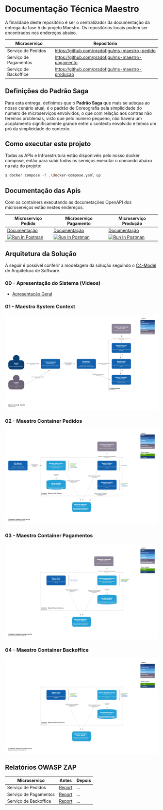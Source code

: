 # Documentação Técnica Maestro 

A finalidade deste repositório é ser o centralizador da documentação da entrega da fase 5 do projeto Maestro. Os repositórios locais podem ser encontrados nos endereços abaixo.

| Microserviço          | Repositório                                       |
|-----------------------|---------------------------------------------------|
| Serviço de Pedidos    | https://github.com/pradofigu/ms-maestro-pedido    |
| Serviço de Pagamentos | https://github.com/pradofigu/ms-maestro-pagamento |
| Serviço de Backoffice | https://github.com/pradofigu/ms-maestro-producao  |


## Definições do Padrão Saga

Para esta entrega, definimos que o **Padrão Saga** que mais se adequa ao nosso cenário atual, é o padrão de Coreografia pela simplicidade do numero de microserviços envolvidos, o que com relação aos contras não teremos problemas, visto que pelo numero pequeno, não havera um acoplamento significamente grande entre o contexto envolvido e temos um pró da simplicidade do contexto. 

## Como executar este projeto

Todas as APIs e Infraestrutura estão disponivéis pelo nosso docker compose, então para subir todos os serviços executar o comando abaixo na raiz do projeto:

```bash
$ docker compose -f .\docker-compose.yaml up
```

## Documentação das Apis

Com os containers executando as documetações OpenAPI dos microserviços estão nestes endereços.


| Microserviço Pedido | Microserviço Pagamento | Microserviço Produção
|-----------------------------------------------------------------|--------------------------------------------------------------------|------------------------------------------------------------------
| [Documentação](http://localhost:5000/swagger/index.html) | [Documentação](http://localhost:5001/swagger/index.html) | [Documentação](http://localhost:5003/swagger/index.html)
|[<img src="https://run.pstmn.io/button.svg" alt="Run In Postman" style="width: 128px; height: 32px;">](https://app.getpostman.com/run-collection/6860944-b9c0c083-2d8b-47db-98c4-535145b4efb6?action=collection%2Ffork&source=rip_markdown&collection-url=entityId%3D6860944-b9c0c083-2d8b-47db-98c4-535145b4efb6%26entityType%3Dcollection%26workspaceId%3D2b0eabd1-db13-423e-84cb-86664f28b99a)| [<img src="https://run.pstmn.io/button.svg" alt="Run In Postman" style="width: 128px; height: 32px;">](https://god.gw.postman.com/run-collection/6860944-52134030-ca14-4f69-a8ff-8a21715f1042?action=collection%2Ffork&source=rip_markdown&collection-url=entityId%3D6860944-52134030-ca14-4f69-a8ff-8a21715f1042%26entityType%3Dcollection%26workspaceId%3D2b0eabd1-db13-423e-84cb-86664f28b99a)| [<img src="https://run.pstmn.io/button.svg" alt="Run In Postman" style="width: 128px; height: 32px;">](https://god.gw.postman.com/run-collection/6860944-78772fa4-ded5-4026-8e22-503d3078dc2a?action=collection%2Ffork&source=rip_markdown&collection-url=entityId%3D6860944-78772fa4-ded5-4026-8e22-503d3078dc2a%26entityType%3Dcollection%26workspaceId%3D2b0eabd1-db13-423e-84cb-86664f28b99a)


## Arquitetura da Solução

A seguir é possivel conferir a modelagem da solução seguindo o [C4-Model](https://c4model.com/) de Arquitetura de Software.

### 00 - Apresentação do Sistema (Videos)

* [Apresentação Geral](https://drive.google.com/file/d/1YVCw_b4fVGyBwlW-HuM8fmDi1-5PMWOe/view?usp=sharing)

### 01 - Maestro System Context

![alt text](src/img/01-maestro-system-context.png)

### 02 - Maestro Container Pedidos

![alt text](src/img/02-maestro-container-maestro-order.png)

### 03 - Maestro Container Pagamentos

![alt text](src/img/03-maestro-container-maestro-payment.png)

### 04 - Maestro Container Backoffice

![alt text](src/img/04-maestro-container-maestro-backoffice.png)


## Relatórios OWASP ZAP

| Microserviço          | Antes | Depois |
|-----------------------|-------|--------|
| Serviço de Pedidos    | [Report](relatorio-owasp-zap/maestro-order/01%20-%20before/checkout-full-report.html)      | ... |
| Serviço de Pagamentos | [Report](relatorio-owasp-zap/maestro-payment/01%20-%20before/webhook-full-report.html)     | ... |
| Serviço de Backoffice | [Report](relatorio-owasp-zap/maestro-backoffice/01%20-%20before/cardapio-full-report.html) | ... |
